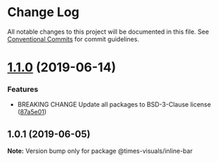# Change Log

All notable changes to this project will be documented in this file.
See [Conventional Commits](https://conventionalcommits.org) for commit guidelines.

# [1.1.0](https://github.com/times/times-visuals/compare/@times-visuals/inline-bar@1.0.3...@times-visuals/inline-bar@1.1.0) (2019-06-14)


### Features

* BREAKING CHANGE Update all packages to BSD-3-Clause license ([87a5e01](https://github.com/times/times-visuals/commit/87a5e01))





## 1.0.1 (2019-06-05)

**Note:** Version bump only for package @times-visuals/inline-bar
